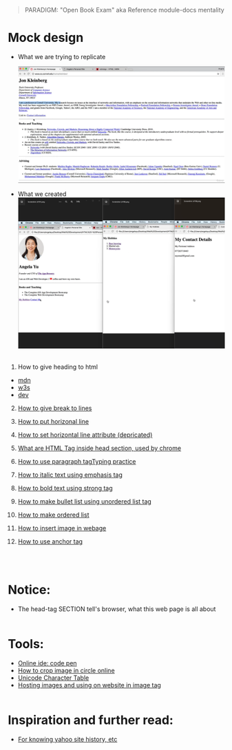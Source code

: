 > PARADIGM: "Open Book Exam" aka Reference module-docs mentality

# Mock design

- What we are trying to replicate<br>

  <img src="1%20What%20layout%20we%20are%20replicating.png" width="700">

- What we created<br>
  <img src="2%20What%20layout%20she%20%20made.png" width="700">
  <br>
  <br>

1. How to give heading to html

- [mdn](https://developer.mozilla.org/en-US/docs/Web/HTML/Element/Heading_Elements)
- [w3s](https://www.w3schools.com/html/html_headings.asp)
- [dev](https://devdocs.io/html/element/heading_elements)

2. [How to give break to lines](https://developer.mozilla.org/en-US/docs/Web/HTML/Element/br#:~:text=Technical%20summary-,%3A%20The%20Line%20Break%20element,division%20of%20lines%20is%20significant "mdn")

3. [How to put horizonal line](https://devdocs.io/html/element/hr)

4. [How to set horizontal line attribute (depricated)](https://devdocs.io/html/element/hr)

5. [What are HTML <meta> Tag inside head section, used by chrome](https://www.w3schools.com/tags/tag_meta.asp)

6. [How to use paragraph tag](https://www.keybr.com/)[Typing practice](https://developer.mozilla.org/en-US/docs/Web/HTML/Element/p)

7. [How to italic text using emphasis tag](https://developer.mozilla.org/en-US/docs/Web/HTML/Element/em)

8. [How to bold text using strong tag](https://developer.mozilla.org/en-US/docs/Web/HTML/Element/strong)

9. [How to make bullet list using unordered list tag](https://developer.mozilla.org/en-US/docs/Web/HTML/Element/ul)

10. [How to make ordered list](https://developer.mozilla.org/en-US/docs/Web/HTML/Element/ol)

11. [How to insert image in webage](https://developer.mozilla.org/en-US/docs/Web/HTML/Element/img)

12. [How to use anchor tag](https://developer.mozilla.org/en-US/docs/Web/HTML/Element/a)

<br>
<br>

# Notice:

- The head-tag SECTION tell's browser, what this web page is all about
  <br>
  <br>

# Tools:

- [Online ide: code pen](https://codepen.io/trending)
- [How to crop image in circle online](https://crop-circle.imageonline.co/)
- [Unicode Character Table](https://unicode-table.com/en/)
- [Hosting images and using on website in image tag](https://photobucket.com/)
  <br>
  <br>

# Inspiration and further read:

- [For knowing yahoo site history, etc](https://archive.org/web/)
